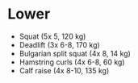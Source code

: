 # Lower
* Squat (5x 5, 120 kg)
* Deadlift (3x 6-8, 170 kg)
* Bulgarian split squat (4x 8, 14 kg)
* Hamstring curls (4x 6-8, 60 kg)
* Calf raise (4x 8-10, 135 kg)
